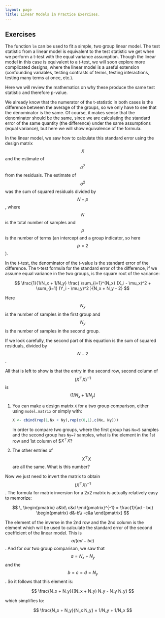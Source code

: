 ```yaml
---
layout: page
Title: Linear Models in Practice Exercises.
---
```


## Exercises

The function `lm` can be used to fit a simple, two group linear model. The test statistic from a linear model is equivalent to the test statistic we get when we perform a t-test with the equal variance assumption. Though the linear model in this case is equivalent to a t-test, we will soon explore more complicated designs, where the linear model is a useful extension (confounding variables, testing contrasts of terms, testing interactions, testing many terms at once, etc.).

Here we will review the mathematics on why these produce the same test statistic and therefore p-value.

We already know that the numerator of the t-statistic in both cases is the difference between the average of the groups, so we only have to see that the denominator is the same. Of course, it makes sense that the denominator should be the same, since we are calculating the standard error of the same quantity (the difference) under the same assumptions (equal variance), but here we will show equivalence of the formula.

In the linear model, we saw how to calculate this standard error using the design matrix $$X$$ and the estimate of $$\sigma^2$$ from the residuals. The estimate of $$\sigma^2$$ was the sum of squared residuals divided by $$N - p$$, where $$N$$ is the total number of samples and $$p$$ is the number of terms (an intercept and a group indicator, so here $$p=2$$).

In the t-test, the denominator of the t-value is the standard error of the difference. The t-test formula for the standard error of the difference, if we assume equal variance in the two groups, is the square root of the variance:

$$ \frac{1}{1/N_x + 1/N_y}  
\frac{  \sum_{i=1}^{N_x} (X_i - \mu_x)^2  + \sum_{i=1} (Y_i - \mu_y)^2  }{N_x + N_y - 2}
$$


Here $$N_x$$ is the number of samples in the first group and $$N_y$$ is the number of samples in the second group.

If we look carefully, the second part of this equation is the sum of squared residuals, divided by $$N - 2$$.

All that is left to show is that the entry in the second row, second column of $$(X^\top X)^{-1}$$ is  $$(1/N_x + 1/N_y)$$

1. You can make a design matrix `X` for a two group comparison, either using `model.matrix` or simply with:

    
    ```r
    X <- cbind(rep(1,Nx + Ny),rep(c(0,1),c(Nx, Ny)))
    ```

    In order to compare two groups, where the first group has `Nx=5` samples and the second group has `Ny=7` samples, what is the element in the 1st row and 1st column of $$X^\top X$?




2. The other entries of $$X^\top X$$ are all the same. What is this number?



Now we just need to invert the matrix to obtain $$(X^\top X)^{-1}$$. The formula for matrix inversion for a 2x2 matrix is actually relatively easy to memorize:

$$ \,
\begin{pmatrix}
a&b\\
c&d
\end{pmatrix}^{-1} = \frac{1}{ad - bc}
\begin{pmatrix}
d&-b\\
-c&a
\end{pmatrix}
$$

The element of the inverse in the 2nd row and the 2nd column is the element which will be used to calculate the standard error of the second coefficient of the linear model. This is $$a / (ad - bc) $$. And for our two group comparison, we saw that $$a = N_x + N_y$$ and the $$b = c = d = N_y$$. So it follows that this element is:

$$
\frac{N_x + N_y}{(N_x + N_y) N_y - N_y N_y}
$$

which simplifies to:

$$
\frac{N_x + N_y}{N_x N_y} = 1/N_y + 1/N_x
$$
